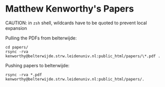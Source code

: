 # Matthew Kenworthy's Papers

CAUTION: in `zsh` shell, wildcards have to be quoted to prevent local expansion

Pulling the PDFs from belterwijde:

    cd papers/
    rsync -rva kenworthy@belterwijde.strw.leidenuniv.nl:public_html/papers/\*.pdf .

Pushing papers to belterwijde:

    rsync -rva *.pdf kenworthy@belterwijde.strw.leidenuniv.nl:public_html/papers/.
